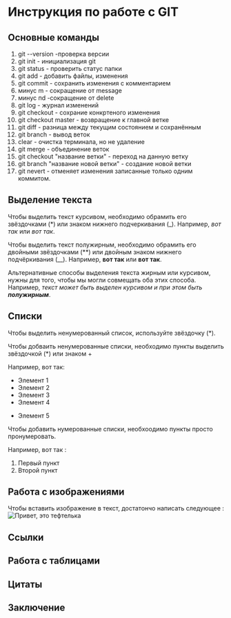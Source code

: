 # Инструкция по работе с GIT

## Основные команды

1. git --version -проверка версии
2. git init - инициализация git
3. git status - проверить статус папки
4. git add - добавить файлы, изменения
5. git commit - сохранить изменения с комментарием
6.  минус m - сокращение от message
7. минус пd -сокращение от delete
8. git log - журнал изменений
9. git checkout - сохрание конкртеного изменения
10. git checkout master - возвращение к главной ветке
11. git diff - разница между текущим состоянием и сохранённым
12. git branch - вывод веток
13. clear - очистка терминала, но не удаление
14. git merge - объединение веток
15. git checkout  "название ветки" - переход на данную ветку
16. git branch "название новой ветки" - создание новой ветки
17. git nevert - отменяет изменения записанные только одним коммитом.


## Выделение текста

Чтобы выделить текст курсивом, необходимо обрамить его звёздочками (*) или знаком нижнего подчеркивания (_). Например, *вот так* или _вот так_.

Чтобы выделить текст полужирным, необходимо обрамить его двойными звёздочками (**) или двойным знаком нижнего подчёркивания (__). 
Например, **вот так** или __вот так__.

Альтернативные способы выделения текста жирным или курсивом, нужны для того, чтобы мы могли совмещать оба этих способа. Например, _текст может быть выделен курсивом и при этом быть **полужирным**_.

## Списки

Чтобы выделить ненумерованный список, используйте звёздочку (*).

Чтобы добваить ненумерованные списки, необходимо пункты выделить звёздочкой (*) или знаком +

Например, вот так:

* Элемент 1
* Элемент 2 
* Элемент 3
* Элемент 4
+ Элемент 5


Чтобы добавить нумерованные списки, необхоодимо пункты просто пронумеровать.

Например, вот так :
1. Первый пункт
2. Второй пункт



## Работа с изображениями

Чтобы вставить изображение в текст, достатончо написать следующее :
![Привет, это тефтелька](kotik.jpg)


## Ссылки 

## Работа с таблицами

## Цитаты 

## Заключение
